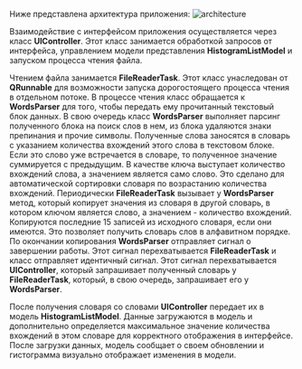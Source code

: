 Ниже представлена архитектура приложения:
![architecture](https://user-images.githubusercontent.com/33832544/235343313-45357a13-41dd-4ba1-8023-1d8be3895bc0.png)

Взаимодействие с интерфейсом приложения осуществляется через класс **UIController**. Этот класс занимается обработкой запросов от интерфейса, управлением модели представления **HistogramListModel** и запуском процесса чтения файла.

Чтением файла занимается **FileReaderTask**. Этот класс унаследован от **QRunnable** для возможности запуска дорогостоящего процесса чтения в отдельном потоке. В процессе чтения класс обращается к **WordsParser** для того, чтобы передать ему прочитанный текстовый блок данных. В свою очередь класс **WordsParser** выполняет парсинг полученного блока на поиск слов в нем, из блока удаляются знаки препинания и прочие символы. Полученные слова заносятся в словарь с указанием количества вхождений этого слова в текстовом блоке. Если это слово уже встречается в словаре, то полученное значение суммируется с предыдущим. В качестве ключа выступает количество вхождений слова, а значением является само слово. Это сделано для автоматической сортировки словаря по возрастанию количества вхождений. Периодически **FileReaderTask** вызывает у **WordsParser** метод, который копирует значения из словаря в другой словарь, в котором ключом является слово, а значением - количество вхождений. Копируются последние 15 записей из исходного словаря, если они имеются. Это позволяет получить словарь слов в алфавитном порядке. По окончании копирования **WordsParser** отправляет сигнал о завершении работы. Этот сигнал перехватывается **FileReaderTask** и класс отправляет идентичный сигнал. Этот сигнал перехватывается **UIController**, который запрашивает полученный словарь у **FileReaderTask**, который, в свою очередь, запрашивает его у **WordsParser**.

После получения словаря со словами **UIController** передает их в модель **HistogramListModel**. Данные загружаются в модель и дополнительно определяется максимальное значение количества вхождений в этом словаре для корректного отображения в интерфейсе. После загрузки данных, модель сообщает о своем обновлении и гистограмма визуально отображает изменения в модели.
